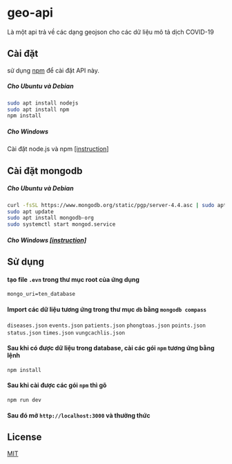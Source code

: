 
# geo-api

Là một api trả về các dạng geojson cho các dữ liệu mô tả dịch COVID-19 

## Cài đặt

sử dụng [npm](https://www.npmjs.com/) để cài đặt API này.

##### Cho Ubuntu và Debian

```bash
sudo apt install nodejs
sudo apt install npm
npm install
```
##### Cho Windows

Cài đặt node.js và npm [[instruction]](https://docs.npmjs.com/downloading-and-installing-node-js-and-npm)

## Cài đặt mongodb
##### Cho Ubuntu và Debian 
```bash
curl -fsSL https://www.mongodb.org/static/pgp/server-4.4.asc | sudo apt-key add -
sudo apt update
sudo apt install mongodb-org
sudo systemctl start mongod.service
```
##### Cho Windows [[instruction]](https://docs.mongodb.com/manual/tutorial/install-mongodb-on-windows/)


## Sử dụng
#### tạo file `.evn` trong thư mục root của ứng dụng
```
mongo_uri=ten_database
```
#### Import các dữ liệu tương ứng trong thư mục `db` bằng `mongodb compass`
`diseases.json`
`events.json`
`patients.json`
`phongtoas.json`
`points.json`
`status.json`
`times.json`
`vungcachlis.json`
#### Sau khi có được dữ liệu trong database, cài các gói `npm` tương ứng bằng lệnh
`npm install`
#### Sau khi cài được các gói `npm` thì gõ
`npm run dev`
#### Sau đó mở `http://localhost:3000` và thưởng thức

## License
[MIT](https://choosealicense.com/licenses/mit/)

